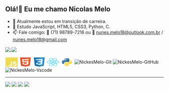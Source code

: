## Olá!👋 Eu me chamo Nicolas Melo

- 🔭 Atualmente estou em transição de carreira.
- 🌱 Estudo JavaScript, HTML5, CSS3, Python, C.
- 📫 Fale comigo: 📱 (71) 98789-7216 ou 📨 nunes.melo18@outlook.com.br / nunes.melo18@gmail.com
<picture>
  <a href="https://github.com/nickesmelo/github-readme-stats">
    <img height=200 align="center" src="https://github-readme-stats.vercel.app/api?username=nickesmelo&theme=dracula&show_icons=true" />
  </a>
</picture>
<picture>
<a href="https://github.com/anuraghazra/convoychat">
    <img height=200 align="center" src="https://github-readme-stats.vercel.app/api/top-langs?username=nickesmelo&layout=compact&langs_count=8&card_width=320&theme=dracula&show_icons=false" />
</a>
</picture>

<div style="display: inline_block"><br>
  <img align="center" alt="NickesMelo-Js" height="30" width="40" src="https://raw.githubusercontent.com/devicons/devicon/master/icons/javascript/javascript-plain.svg">
  <img align="center" alt="NickesMelo-HTML" height="30" width="40" src="https://raw.githubusercontent.com/devicons/devicon/master/icons/html5/html5-original.svg">
  <img align="center" alt="NickesMelo-CSS" height="30" width="40" src="https://raw.githubusercontent.com/devicons/devicon/master/icons/css3/css3-original.svg">
  <img align="center" alt="NickesMelo-React" height="30" width="40" src="https://raw.githubusercontent.com/devicons/devicon/master/icons/react/react-original.svg">
  <img align="center" alt="NickesMelo-Python" height="30" width="40" src="https://raw.githubusercontent.com/devicons/devicon/master/icons/python/python-original.svg">
  <img align="center" alt="NickesMelo-Git" height="30" width="40" src="https://cdn.jsdelivr.net/gh/devicons/devicon@latest/icons/git/git-original.svg" />
  <img align="center" alt="NickesMelo-GitHub" height="30" width="80" src="https://img.shields.io/badge/GitHub-100000?style=for-the-badge&logo=github&logoColor=white"/>
  <img align="center" alt="NickesMelo-Vscode" height="30" width="40" src="https://cdn.jsdelivr.net/gh/devicons/devicon@latest/icons/vscode/vscode-original-wordmark.svg"/>
</div>
<hr>
<div>
  <a href="https://www.instagram.com/nicolasnmelo/" target="_blank"><img src="https://img.shields.io/badge/-Instagram-%23E4405F?style=for-the-badge&logo=instagram&logoColor=white" target="_blank"></a>
  <a href = "mailto:nunes.melo18@gmail.com?"><img src="https://img.shields.io/badge/Gmail-D14836?style=for-the-badge&logo=gmail&logoColor=white"></a>
  <a href="https://www.linkedin.com/in/nicolas-melo-3947aaa4/" target="_blank"><img src="https://img.shields.io/badge/-LinkedIn-%230077B5?style=for-the-badge&logo=linkedin&logoColor=white" target="_blank"></a> 
  <a href="https://w.app/qoz8Ds" target="_blank"><img src="https://img.shields.io/badge/WhatsApp-25D366?style=for-the-badge&logo=whatsapp&logoColor=white"></a> 
</div>
